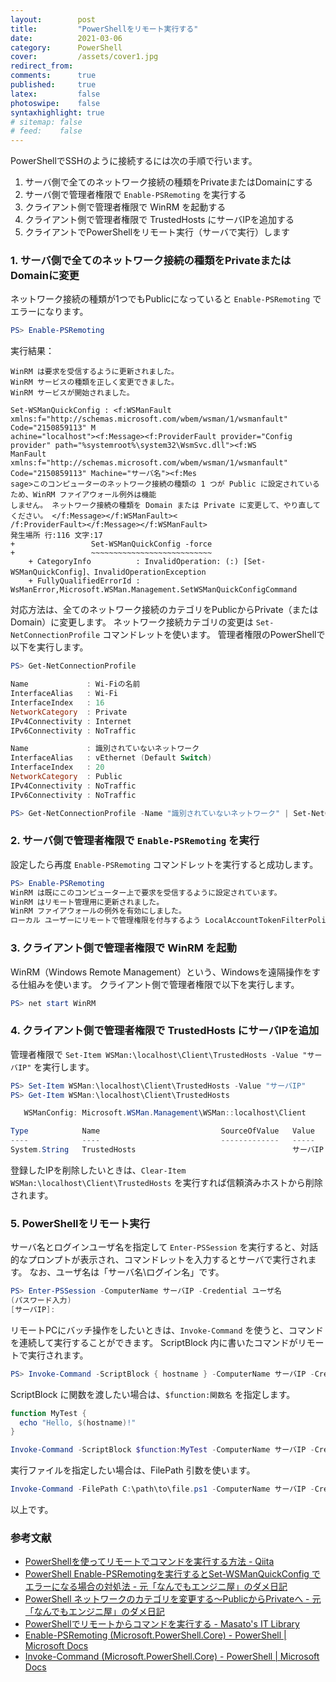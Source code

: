 ```yaml
---
layout:        post
title:         "PowerShellをリモート実行する"
date:          2021-03-06
category:      PowerShell
cover:         /assets/cover1.jpg
redirect_from:
comments:      true
published:     true
latex:         false
photoswipe:    false
syntaxhighlight: true
# sitemap: false
# feed:    false
---
```


PowerShellでSSHのように接続するには次の手順で行います。

1. サーバ側で全てのネットワーク接続の種類をPrivateまたはDomainにする
2. サーバ側で管理者権限で `Enable-PSRemoting` を実行する
3. クライアント側で管理者権限で WinRM を起動する
4. クライアント側で管理者権限で TrustedHosts にサーバIPを追加する
5. クライアントでPowerShellをリモート実行（サーバで実行）します

### 1. サーバ側で全てのネットワーク接続の種類をPrivateまたはDomainに変更

ネットワーク接続の種類が1つでもPublicになっていると `Enable-PSRemoting` でエラーになります。

```powershell
PS> Enable-PSRemoting
```
実行結果：
```output
WinRM は要求を受信するように更新されました。
WinRM サービスの種類を正しく変更できました。
WinRM サービスが開始されました。

Set-WSManQuickConfig : <f:WSManFault xmlns:f="http://schemas.microsoft.com/wbem/wsman/1/wsmanfault" Code="2150859113" M
achine="localhost"><f:Message><f:ProviderFault provider="Config provider" path="%systemroot%\system32\WsmSvc.dll"><f:WS
ManFault xmlns:f="http://schemas.microsoft.com/wbem/wsman/1/wsmanfault" Code="2150859113" Machine="サーバ名"><f:Mes
sage>このコンピューターのネットワーク接続の種類の 1 つが Public に設定されているため、WinRM ファイアウォール例外は機能
しません。 ネットワーク接続の種類を Domain または Private に変更して、やり直してください。 </f:Message></f:WSManFault><
/f:ProviderFault></f:Message></f:WSManFault>
発生場所 行:116 文字:17
+                 Set-WSManQuickConfig -force
+                 ~~~~~~~~~~~~~~~~~~~~~~~~~~~
    + CategoryInfo          : InvalidOperation: (:) [Set-WSManQuickConfig]、InvalidOperationException
    + FullyQualifiedErrorId : WsManError,Microsoft.WSMan.Management.SetWSManQuickConfigCommand
```

対応方法は、全てのネットワーク接続のカテゴリをPublicからPrivate（またはDomain）に変更します。
ネットワーク接続カテゴリの変更は `Set-NetConnectionProfile` コマンドレットを使います。
管理者権限のPowerShellで以下を実行します。

```powershell
PS> Get-NetConnectionProfile

Name             : Wi-Fiの名前
InterfaceAlias   : Wi-Fi
InterfaceIndex   : 16
NetworkCategory  : Private
IPv4Connectivity : Internet
IPv6Connectivity : NoTraffic

Name             : 識別されていないネットワーク
InterfaceAlias   : vEthernet (Default Switch)
InterfaceIndex   : 20
NetworkCategory  : Public
IPv4Connectivity : NoTraffic
IPv6Connectivity : NoTraffic

PS> Get-NetConnectionProfile -Name "識別されていないネットワーク" | Set-NetConnectionProfile -NetworkCategory private
```

### 2. サーバ側で管理者権限で `Enable-PSRemoting` を実行

設定したら再度 `Enable-PSRemoting` コマンドレットを実行すると成功します。

```powershell
PS> Enable-PSRemoting
WinRM は既にこのコンピューター上で要求を受信するように設定されています。
WinRM はリモート管理用に更新されました。
WinRM ファイアウォールの例外を有効にしました。
ローカル ユーザーにリモートで管理権限を付与するよう LocalAccountTokenFilterPolicy を構成しました。
```

### 3. クライアント側で管理者権限で WinRM を起動

WinRM（Windows Remote Management）という、Windowsを遠隔操作をする仕組みを使います。
クライアント側で管理者権限で以下を実行します。

```powershell
PS> net start WinRM
```

### 4. クライアント側で管理者権限で TrustedHosts にサーバIPを追加

管理者権限で `Set-Item WSMan:\localhost\Client\TrustedHosts -Value "サーバIP"` を実行します。

```powershell
PS> Set-Item WSMan:\localhost\Client\TrustedHosts -Value "サーバIP"
PS> Get-Item WSMan:\localhost\Client\TrustedHosts

   WSManConfig: Microsoft.WSMan.Management\WSMan::localhost\Client

Type            Name                           SourceOfValue   Value
----            ----                           -------------   -----
System.String   TrustedHosts                                   サーバIP
```

登録したIPを削除したいときは、`Clear-Item WSMan:\localhost\Client\TrustedHosts` を実行すれば信頼済みホストから削除されます。


### 5. PowerShellをリモート実行

サーバ名とログインユーザ名を指定して `Enter-PSSession` を実行すると、対話的なプロンプトが表示され、コマンドレットを入力するとサーバで実行されます。
なお、ユーザ名は「サーバ名\ログイン名」です。

```powershell
PS> Enter-PSSession -ComputerName サーバIP -Credential ユーザ名
(パスワード入力)
[サーバIP]: 
```

リモートPCにバッチ操作をしたいときは、`Invoke-Command` を使うと、コマンドを連続して実行することができます。
ScriptBlock 内に書いたコマンドがリモートで実行されます。

```powershell
PS> Invoke-Command -ScriptBlock { hostname } -ComputerName サーバIP -Credential ユーザ名
```

ScriptBlock に関数を渡したい場合は、`$function:関数名` を指定します。

```powershell
function MyTest {
  echo "Hello, $(hostname)!"
}

Invoke-Command -ScriptBlock $function:MyTest -ComputerName サーバIP -Credential ユーザ名
```

実行ファイルを指定したい場合は、FilePath 引数を使います。

```powershell
Invoke-Command -FilePath C:\path\to\file.ps1 -ComputerName サーバIP -Credential ユーザ名
```


以上です。



### 参考文献

- [PowerShellを使ってリモートでコマンドを実行する方法 - Qiita](https://qiita.com/awsmgs/items/8ceea2bf2d47486805f1)
- [PowerShell Enable-PSRemotingを実行するとSet-WSManQuickConfig でエラーになる場合の対処法 - 元「なんでもエンジニ屋」のダメ日記](https://nasunoblog.blogspot.com/2015/06/powershell-enable-psremoting-error-occer-public-network.html)
- [PowerShell ネットワークのカテゴリを変更する～PublicからPrivateへ - 元「なんでもエンジニ屋」のダメ日記](https://nasunoblog.blogspot.com/2014/12/powershell-how-to-change-network-category-public-to-private.html)
- [PowerShellでリモートからコマンドを実行する - Masato's IT Library](https://mstn.hateblo.jp/entry/2016/09/13/193124)
- [Enable-PSRemoting (Microsoft.PowerShell.Core) - PowerShell \| Microsoft Docs](https://docs.microsoft.com/ja-jp/powershell/module/Microsoft.PowerShell.Core/Enable-PSRemoting?view=powershell-5.1)
- [Invoke-Command (Microsoft.PowerShell.Core) - PowerShell \| Microsoft Docs](https://docs.microsoft.com/ja-jp/powershell/module/microsoft.powershell.core/invoke-command?view=powershell-5.1)
